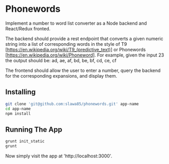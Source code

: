 # Phonewords

Implement a number to word list converter as a Node backend and React/Redux fronted.

The backend should provide a rest endpoint that converts a given numeric string
into a list of corresponding words in the style of T9 [https://en.wikipedia.org/wiki/T9_(predictive_text)]
or Phonewords [https://en.wikipedia.org/wiki/Phoneword]. For example, given
the input 23 the output should be: ad, ae, af, bd, be, bf, cd, ce, cf

The frontend should allow the user to enter a number, query the backend for
the corresponding expansions, and display them.

## Installing

```bash
git clone 'git@github.com:slawa85/phonewords.git' app-name
cd app-name
npm install
```

## Running The App

```bash
grunt init_static
grunt
```

Now simply visit the app at 'http://localhost:3000'.

